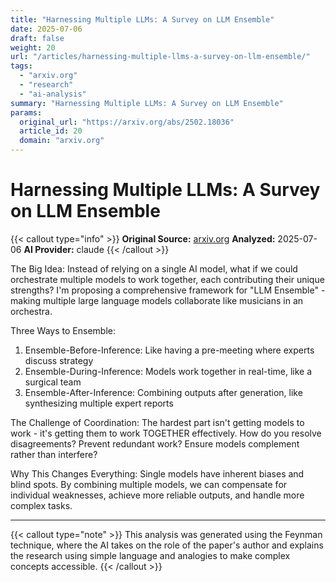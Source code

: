 ```yaml
---
title: "Harnessing Multiple LLMs: A Survey on LLM Ensemble"
date: 2025-07-06
draft: false
weight: 20
url: "/articles/harnessing-multiple-llms-a-survey-on-llm-ensemble/"
tags:
  - "arxiv.org"
  - "research"
  - "ai-analysis"
summary: "Harnessing Multiple LLMs: A Survey on LLM Ensemble"
params:
  original_url: "https://arxiv.org/abs/2502.18036"
  article_id: 20
  domain: "arxiv.org"
---
```


# Harnessing Multiple LLMs: A Survey on LLM Ensemble

{{< callout type="info" >}}
**Original Source:** [arxiv.org](https://arxiv.org/abs/2502.18036)
**Analyzed:** 2025-07-06
**AI Provider:** claude
{{< /callout >}}

The Big Idea: Instead of relying on a single AI model, what if we could orchestrate multiple models to work together, each contributing their unique strengths? I'm proposing a comprehensive framework for "LLM Ensemble" - making multiple large language models collaborate like musicians in an orchestra.

Three Ways to Ensemble:
1. Ensemble-Before-Inference: Like having a pre-meeting where experts discuss strategy
2. Ensemble-During-Inference: Models work together in real-time, like a surgical team
3. Ensemble-After-Inference: Combining outputs after generation, like synthesizing multiple expert reports

The Challenge of Coordination: The hardest part isn't getting models to work - it's getting them to work TOGETHER effectively. How do you resolve disagreements? Prevent redundant work? Ensure models complement rather than interfere?

Why This Changes Everything: Single models have inherent biases and blind spots. By combining multiple models, we can compensate for individual weaknesses, achieve more reliable outputs, and handle more complex tasks.

---

{{< callout type="note" >}}
This analysis was generated using the Feynman technique, where the AI takes on the role of the paper's author and explains the research using simple language and analogies to make complex concepts accessible.
{{< /callout >}}

